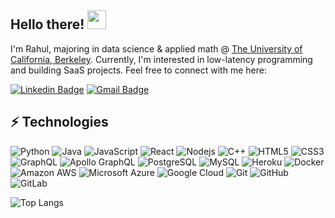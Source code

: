 ## Hello there! <img src="https://raw.githubusercontent.com/aemmadi/aemmadi/master/wave.gif" width="30">

I'm Rahul, majoring in data science & applied math @ [The University of California, Berkeley](https://www.berkeley.edu/). Currently, I'm interested in low-latency programming and building SaaS projects. Feel free to connect with me here:

[![Linkedin Badge](https://img.shields.io/badge/-rahulravella-blue?style=flat-square&logo=Linkedin&logoColor=white&link=https://www.linkedin.com/in/rahul-ravella-359b48161/)](https://www.linkedin.com/in/rahul-ravella-359b48161/)
[![Gmail Badge](https://img.shields.io/badge/-ravellarahul@gmail.com-c14438?style=flat-square&logo=Gmail&logoColor=white&link=mailto:ravellarahul@gmail.com)](mailto:ravellarahul@gmail.com)

## ⚡ Technologies
![Python](https://img.shields.io/badge/-Python-black?style=flat-square&logo=Python)
![Java](https://img.shields.io/badge/-Java-orange?style=flat-square&logo=java)
![JavaScript](https://img.shields.io/badge/-JavaScript-black?style=flat-square&logo=javascript)
![React](https://img.shields.io/badge/-React-black?style=flat-square&logo=react)
![Nodejs](https://img.shields.io/badge/-Nodejs-black?style=flat-square&logo=Node.js)
![C++](https://img.shields.io/badge/-C++-00599C?style=flat-square&logo=c)
![HTML5](https://img.shields.io/badge/-HTML5-E34F26?style=flat-square&logo=html5&logoColor=white)
![CSS3](https://img.shields.io/badge/-CSS3-1572B6?style=flat-square&logo=css3)
![GraphQL](https://img.shields.io/badge/-GraphQL-E10098?style=flat-square&logo=graphql)
![Apollo GraphQL](https://img.shields.io/badge/-Apollo%20GraphQL-311C87?style=flat-square&logo=apollo-graphql)
![PostgreSQL](https://img.shields.io/badge/-PostgreSQL-336791?style=flat-square&logo=postgresql)
![MySQL](https://img.shields.io/badge/-MySQL-black?style=flat-square&logo=mysql)
![Heroku](https://img.shields.io/badge/-Heroku-430098?style=flat-square&logo=heroku)
![Docker](https://img.shields.io/badge/-Docker-black?style=flat-square&logo=docker)
![Amazon AWS](https://img.shields.io/badge/Amazon%20AWS-232F3E?style=flat-square&logo=amazon-aws)
![Microsoft Azure](https://img.shields.io/badge/Microsoft%20Azure-232F7E?style=flat-square&logo=microsoft-azure)
![Google Cloud](https://img.shields.io/badge/Google%20Cloud-black?style=flat-square&logo=google-cloud)
![Git](https://img.shields.io/badge/-Git-black?style=flat-square&logo=git)
![GitHub](https://img.shields.io/badge/-GitHub-181717?style=flat-square&logo=github)
![GitLab](https://img.shields.io/badge/-GitLab-FCA121?style=flat-square&logo=gitlab)

![Top Langs](https://github-readme-stats.vercel.app/api/top-langs/?username=aemmadi&hide=TeX&layout=compact)
